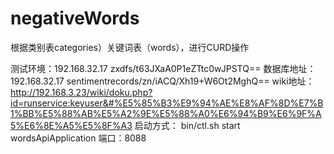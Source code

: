 # negativeWords
根据类别表categories）关键词表（words），进行CURD操作

测试环境：192.168.32.17  zxdfs/t63JXaA0P1eZTtc0wJPSTQ==
数据库地址：192.168.32.17   sentimentrecords/zn/iACQ/Xh19+W6Ot2MghQ==
wiki地址：http://192.168.3.23/wiki/doku.php?id=runservice:keyuser&#%E5%85%B3%E9%94%AE%E8%AF%8D%E7%B1%BB%E5%88%AB%E5%A2%9E%E5%88%A0%E6%94%B9%E6%9F%A5%E6%8E%A5%E5%8F%A3
启动方式： bin/ctl.sh start wordsApiApplication
端口：8088
